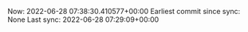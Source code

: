 Now: 2022-06-28 07:38:30.410577+00:00 Earliest commit since sync: None Last sync: 2022-06-28 07:29:09+00:00
